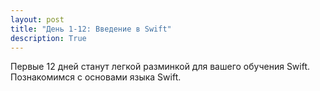 ```yaml
---
layout: post
title: "День 1-12: Введение в Swift"
description: True
---
```


Первые 12 дней станут легкой разминкой для вашего обучения Swift. Познакомимся с основами языка Swift.